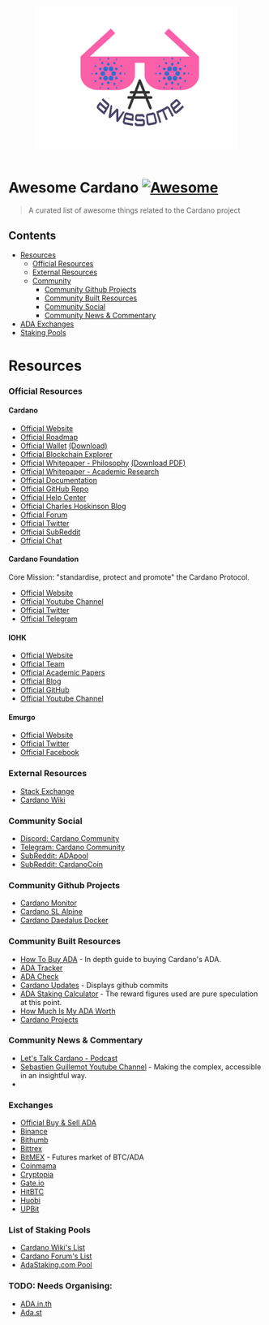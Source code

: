 <p align="center">
  <br>
  <img width="400" src="./awesome-cardano-logo-no-umbrella.svg" alt="logo of awesome-cardano repository">
  <br>
  <br>
</p>

# Awesome Cardano [![Awesome](https://awesome.re/badge.svg)](https://awesome.re)

> A curated list of awesome things related to the Cardano project

## Contents

- [Resources](#resources)
    - [Official Resources](#official-resources)
    - [External Resources](#external-resources)
    - [Community](#community)
        - [Community Github Projects](#community-github-projects)
        - [Community Built Resources](#community-built-resources)
        - [Community Social](#community-social)
        - [Community News & Commentary](#community-news-&-commentary)
- [ADA Exchanges](#exchanges)
- [Staking Pools](#list-of-staking-pools)

# Resources

### Official Resources

#### Cardano
- [Official Website](https://www.cardano.org/)
- [Official Roadmap](https://cardanoroadmap.com/)
- [Official Wallet](https://daedaluswallet.io/) [(Download)](https://daedaluswallet.io/#download)
- [Official Blockchain Explorer](https://cardanoexplorer.com/)
- [Official Whitepaper - Philosophy](https://whycardano.com/) [(Download PDF)](https://whycardano.com/assets/WhyCardanoEN.pdf)
- [Official Whitepaper - Academic Research](https://www.cardanohub.org/en/academic-papers/)
- [Official Documentation](https://cardanodocs.com/)
- [Official GitHub Repo](https://github.com/input-output-hk/cardano-sl)
- [Official Help Center](https://help.cardano.org/)
- [Official Charles Hoskinson Blog](https://hoskinsoncharles.blogspot.com)
- [Official Forum](https://forum.cardano.org/)
- [Official Twitter](https://twitter.com/cardanocom/)
- [Official SubReddit](https://www.reddit.com/r/cardano/)
- [Official Chat](https://chat.cardano.org/)

#### Cardano Foundation
Core Mission: "standardise, protect and promote" the Cardano Protocol.
- [Official Website](https://cardanofoundation.org/)
- [Official Youtube Channel](https://www.youtube.com/channel/UCbQ9vGfezru1YRI1zDCtTGg)
- [Official Twitter](https://twitter.com/CardanoStiftung)
- [Official Telegram](https://t.me/CardanoAnnouncements)

#### IOHK
- [Official Website](https://iohk.io/)
- [Official Team](https://iohk.io/team/)
- [Official Academic Papers](https://iohk.io/research/papers/)
- [Official Blog](https://iohk.io/blog/)
- [Official GitHub](https://github.com/input-output-hk/)
- [Official Youtube Channel](https://www.youtube.com/channel/UCBJ0p9aCW-W82TwNM-z3V2w)

#### Emurgo
- [Official Website](https://emurgo.io/)
- [Official Twitter](https://twitter.com/emurgo_io)
- [Official Facebook](https://www.facebook.com/emurgo.io/)

### External Resources
- [Stack Exchange](https://area51.stackexchange.com/proposals/118211/cardano)
- [Cardano Wiki](https://cardanowiki.info)

### Community Social
- [Discord: Cardano Community](https://discordapp.com/channels/386191477333557248/386223132496887808)
- [Telegram: Cardano Community](https://t.me/cardano)
- [SubReddit: ADApool](https://www.reddit.com/r/ADApool/)
- [SubReddit: CardanoCoin](https://www.reddit.com/r/CardanoCoin/)

### Community Github Projects
- [Cardano Monitor](https://github.com/Quantumplation/cardano-monitor)
- [Cardano SL Alpine](https://github.com/sharkspeed/cardano-sl-alpine)
- [Cardano Daedalus Docker](https://github.com/hcvst/cardano-daedalus-docker)

### Community Built Resources
- [How To Buy ADA](https://buyada.com/) - In depth guide to buying Cardano's ADA.
- [ADA Tracker](https://adatracker.com/)
- [ADA Check](https://adacheck.io/)
- [Cardano Updates](https://cardanoupdates.com/) - Displays github commits
- [ADA Staking Calculator](http://ada-calc.herokuapp.com) - The reward figures used are pure speculation at this point.
- [How Much Is My ADA Worth](https://howmuchismyadaworth.com/)
- [Cardano Projects](https://cardanoprojects.com)

### Community News & Commentary
- [Let's Talk Cardano - Podcast](https://itunes.apple.com/us/podcast/lets-talk-cardano/id1329422620?mt=2)
- [Sebastien Guillemot Youtube Channel](https://www.youtube.com/channel/UCdMyiIdAqr6lVX7tTCfhHFA) - Making the complex, accessible in an insightful way.
- [](https://m.ada.st/about)

### Exchanges
- [Official Buy & Sell ADA](https://www.cardano.org/en/buy-sell-ada/)
- [Binance](https://www.binance.com/?ref=12808937)
- [Bithumb](https://www.bithumb.com/)
- [Bittrex](https://bittrex.com/)
- [BitMEX](https://www.bitmex.com/) - Futures market of BTC/ADA
- [Coinmama](https://www.coinmama.com)
- [Cryptopia](https://www.cryptopia.co.nz/)
- [Gate.io](https://gate.io)
- [HitBTC](https://hitbtc.com/)
- [Huobi](https://www.huobi.pro/)
- [UPBit](https://upbit.com/)

### List of Staking Pools
- [Cardano Wiki's List](https://cardanowiki.info/wiki/List_of_staking_pools)
- [Cardano Forum's List](https://forum.cardano.org/t/list-of-cardano-ada-staking-pools/7595)
- [AdaStaking.com Pool](https://adastaking.com/)

### TODO: Needs Organising:
- [ADA.in.th](https://sites.google.com/view/ada-in-th/home)
- [Ada.st](https://www.ada.st/)
